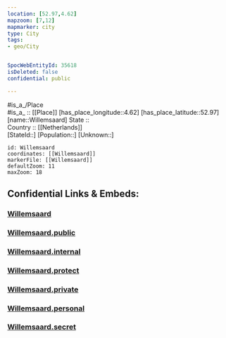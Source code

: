 ```yaml
---
location: [52.97,4.62] 
mapzoom: [7,12] 
mapmarker: city 
type: City
tags:
- geo/City


SpocWebEntityId: 35618
isDeleted: false
confidential: public

---
```

#is_a_/Place  
#is_a_ :: [[Place]] 
[has_place_longitude::4.62] 
[has_place_latitude::52.97] 
[name::Willemsaard] 
State ::  
Country :: [[Netherlands]]  
[StateId::] 
[Population::] 
[Unknown::] 


```leaflet
id: Willemsaard
coordinates: [[Willemsaard]] 
markerFile: [[Willemsaard]] 
defaultZoom: 11 
maxZoom: 18
```


## Confidential Links & Embeds: 

### [Willemsaard](/_Standards/Earth/Continent/Europe/Europe~West/Netherlands/City/Willemsaard.md) 

### [Willemsaard.public](/_public/Earth/Continent/Europe/Europe~West/Netherlands/City/Willemsaard.public.md) 

### [Willemsaard.internal](/_internal/Earth/Continent/Europe/Europe~West/Netherlands/City/Willemsaard.internal.md) 

### [Willemsaard.protect](/_protect/Earth/Continent/Europe/Europe~West/Netherlands/City/Willemsaard.protect.md) 

### [Willemsaard.private](/_private/Earth/Continent/Europe/Europe~West/Netherlands/City/Willemsaard.private.md) 

### [Willemsaard.personal](/_personal/Earth/Continent/Europe/Europe~West/Netherlands/City/Willemsaard.personal.md) 

### [Willemsaard.secret](/_secret/Earth/Continent/Europe/Europe~West/Netherlands/City/Willemsaard.secret.md)

